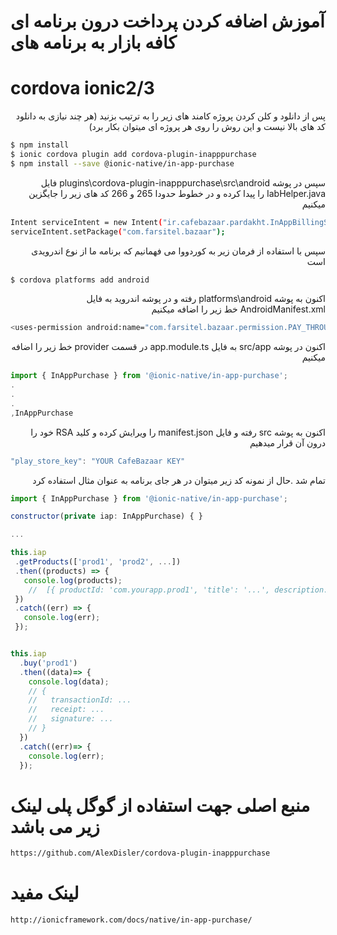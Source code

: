 ﻿
# آموزش اضافه کردن پرداخت درون برنامه ای کافه بازار به برنامه های 
# cordova ionic2/3

<div dir="rtl" alighn="right">
 پس از دانلود و کلن کردن پروژه کامند های زیر را به ترتیب بزنید (هر چند نیازی به دانلود کد های بالا نیست و این روش را روی هر پروژه ای میتوان بکار برد)
 </div>
 
```sh
$ npm install
$ ionic cordova plugin add cordova-plugin-inapppurchase
$ npm install --save @ionic-native/in-app-purchase
```

<div dir="rtl" alighn="right">
سپس در پوشه plugins\cordova-plugin-inapppurchase\src\android فایل IabHelper.java را پیدا کرده و در خطوط حدودا 265 و 266 کد های زیر را جایگزین میکنیم
</div>

```sh
Intent serviceIntent = new Intent("ir.cafebazaar.pardakht.InAppBillingService.BIND");
serviceIntent.setPackage("com.farsitel.bazaar");
```

<div dir="rtl" alighn="right">
سپس با استفاده از فرمان زیر به کوردووا می فهمانیم که برنامه ما از نوع اندرویدی است
</div>

```sh
$ cordova platforms add android
```

<div dir="rtl" alighn="right">
اکنون به پوشه platforms\android رفته و در پوشه اندروید به فایل AndroidManifest.xml خط زیر را اضافه میکنیم
</div>

```sh
<uses-permission android:name="com.farsitel.bazaar.permission.PAY_THROUGH_BAZAAR" />
```

<div dir="rtl" alighn="right">
اکنون در پوشه src/app به فایل app.module.ts در قسمت provider خط زیر را اضافه میکنیم
</div>

```js
import { InAppPurchase } from '@ionic-native/in-app-purchase';
.
.
.
,InAppPurchase
````

<div dir="rtl" alighn="right">
اکنون به پوشه src رفته و فایل manifest.json را ویرایش کرده و کلید  RSA خود را درون آن قرار میدهیم
</div>

```js
"play_store_key": "YOUR CafeBazaar KEY"
```

<div dir="rtl" alighn="right">
تمام شد .حال از نمونه کد زیر میتوان در هر جای برنامه به عنوان مثال استفاده کرد
</div>

```js
import { InAppPurchase } from '@ionic-native/in-app-purchase';

constructor(private iap: InAppPurchase) { }

...

this.iap
 .getProducts(['prod1', 'prod2', ...])
 .then((products) => {
   console.log(products);
    //  [{ productId: 'com.yourapp.prod1', 'title': '...', description: '...', price: '...' }, ...]
 })
 .catch((err) => {
   console.log(err);
 });


this.iap
  .buy('prod1')
  .then((data)=> {
    console.log(data);
    // {
    //   transactionId: ...
    //   receipt: ...
    //   signature: ...
    // }
  })
  .catch((err)=> {
    console.log(err);
  });
```


#  منبع اصلی جهت استفاده از گوگل پلی لینک زیر می باشد
```sh
https://github.com/AlexDisler/cordova-plugin-inapppurchase
```

# لینک مفید
```sh
http://ionicframework.com/docs/native/in-app-purchase/
```
